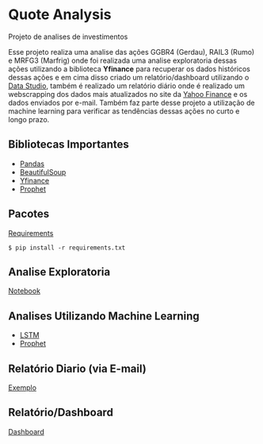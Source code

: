 # Quote Analysis
Projeto de analises de investimentos

Esse projeto realiza uma analise das ações GGBR4 (Gerdau), RAIL3 (Rumo) e MRFG3 (Marfrig) onde foi realizada uma analise exploratoria dessas ações utilizando a biblioteca **Yfinance** para recuperar os dados históricos dessas ações e em cima disso criado um relatório/dashboard utilizando o <a href="https://datastudio.google.com/">Data Studio</a>, também é realizado um relatório diário onde é realizado um webscrapping dos dados mais atualizados no site da <a href="https://finance.yahoo.com/">Yahoo Finance</a> e os dados enviados por e-mail. 
Também faz parte desse projeto a utilização de machine learning para verificar as tendências dessas ações no curto e longo prazo. 

## Bibliotecas Importantes 
- <a href="https://pandas.pydata.org/docs/">Pandas</a>
- <a href="https://www.crummy.com/software/BeautifulSoup/bs4/doc/">BeautifulSoup</a>
- <a href="https://pypi.org/project/yfinance/">Yfinance</a>
- <a href="https://facebook.github.io/prophet/docs/quick_start.html">Prophet</a>

## Pacotes
<a href="https://github.com/jcpsantos/quote-analysis-tcc/blob/master/requirements.txt">Requirements</a>
```
$ pip install -r requirements.txt
```

## Analise Exploratoria
<a href="https://github.com/jcpsantos/quote-analysis-tcc/blob/master/analises/analise_exploratoria.ipynb">Notebook</a>

## Analises Utilizando Machine Learning
- <a href="https://github.com/jcpsantos/quote-analysis-tcc/blob/master/ml/lstm_ml.ipynb">LSTM</a>
- <a href="https://github.com/jcpsantos/quote-analysis-tcc/blob/master/ml/prophet_ml.ipynb">Prophet</a>

## Relatório Diario (via E-mail)
<a href="https://github.com/jcpsantos/quote-analysis-tcc/blob/master/relat%C3%B3rio/Relat%C3%B3rio%20via%20E-mail%20-%20An%C3%A1lise%20das%20a%C3%A7%C3%B5es%2025_08_2020.pdf">Exemplo</a>

## Relatório/Dashboard
<a href="https://datastudio.google.com/s/ugfkDCXvYCQ">Dashboard</a>

